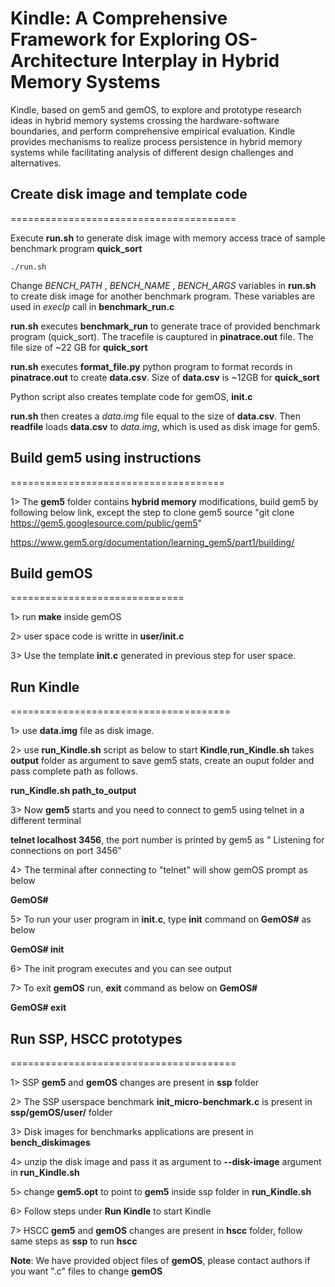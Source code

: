 # Kindle: A Comprehensive Framework for Exploring OS-Architecture Interplay in Hybrid Memory Systems

Kindle, based on gem5 and gemOS, to explore and prototype research ideas in hybrid memory systems crossing the hardware-software boundaries, and perform comprehensive empirical evaluation. Kindle provides mechanisms to realize process persistence in hybrid memory systems while facilitating analysis of different design challenges and alternatives.

## Create disk image and template code
=======================================

Execute **run.sh** to generate disk image with memory access trace of sample benchmark program **quick\_sort**

`./run.sh`

Change *BENCH\_PATH* , *BENCH\_NAME* , *BENCH\_ARGS* variables in **run.sh** to create disk image for another benchmark program. These variables are used in *execlp* call in **benchmark\_run.c**

**run.sh** executes **benchmark\_run** to generate trace of provided benchmark program (quick\_sort). The tracefile is cauptured in **pinatrace.out** file. The file size of ~22 GB for **quick\_sort**


**run.sh** executes **format\_file.py** python program to format records in **pinatrace.out** to create **data.csv**. Size of **data.csv** is ~12GB for **quick\_sort**

Python script also creates template code for gemOS, **init.c**

**run.sh** then creates a *data.img* file equal to the size of **data.csv**. Then **readfile** loads **data.csv** to *data.img*, which is used as disk image for gem5.

## Build gem5 using instructions 
=====================================

1> The **gem5** folder contains **hybrid memory** modifications, build gem5 by following below link, except the step to clone gem5 source "git clone https://gem5.googlesource.com/public/gem5"

https://www.gem5.org/documentation/learning_gem5/part1/building/

## Build gemOS 
==============================

1> run **make** inside gemOS

2> user space code is writte in **user/init.c**

3> Use the template **init.c** generated in previous step for user space.

## Run Kindle
======================================

1> use **data.img** file as disk image.

2> use **run_Kindle.sh** script as below to start **Kindle**,**run_Kindle.sh** takes **output** folder as argument to save gem5 stats, create an ouput folder and pass complete path as follows.

**run_Kindle.sh path_to_output**

3> Now **gem5** starts and you need to connect to gem5 using telnet in a different terminal

**telnet localhost 3456**, the port number is printed by gem5 as " Listening for connections on port 3456"

4> The terminal after connecting to "telnet" will show gemOS prompt as below

**GemOS#**

5> To run your user program in **init.c**, type **init** command on **GemOS#** as below

**GemOS# init**

6> The init program executes and you can see output

7> To exit **gemOS** run, **exit** command as below on **GemOS#**

**GemOS# exit**

## Run SSP, HSCC prototypes
=======================================

1> SSP **gem5** and **gemOS** changes are present in **ssp** folder

2> The SSP userspace benchmark **init\_micro-benchmark.c** is present in **ssp/gemOS/user/** folder

3> Disk images for benchmarks applications are present in **bench_diskimages**

4> unzip the disk image and pass it as argument to **--disk-image** argument in **run_Kindle.sh**

5> change **gem5.opt** to point to **gem5** inside ssp folder in **run_Kindle.sh**

6> Follow steps under **Run Kindle** to start Kindle

7> HSCC **gem5** and **gemOS** changes are present in **hscc** folder, follow same steps as **ssp** to run **hscc**

**Note**: We have provided object files of **gemOS**, please contact authors if you want ".c" files to change **gemOS**


